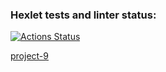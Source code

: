 ### Hexlet tests and linter status:
[![Actions Status](https://github.com/Tvardick/php-project-9/workflows/hexlet-check/badge.svg)](https://github.com/Tvardick/php-project-9/actions)

[project-9](https://php-project-9-production-2ed1.up.railway.app/)

